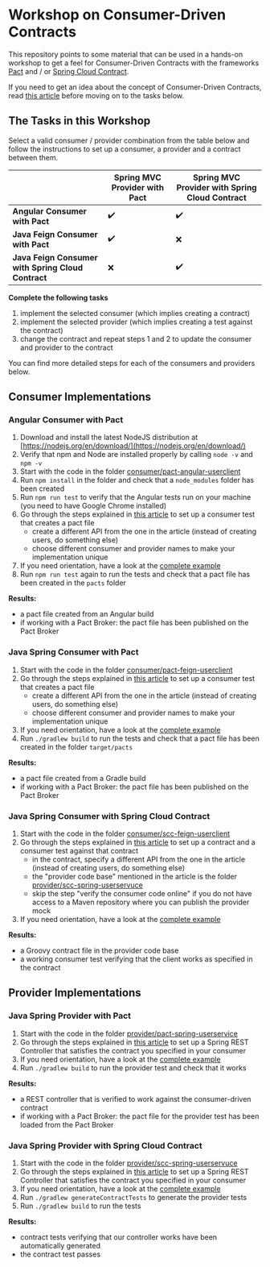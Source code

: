 # Workshop on Consumer-Driven Contracts

This repository points to some material that can be used in a hands-on workshop
to get a feel for Consumer-Driven Contracts with the frameworks [Pact](https://docs.pact.io/)
and / or [Spring Cloud Contract](https://cloud.spring.io/spring-cloud-contract/).

If you need to get an idea about the concept of Consumer-Driven Contracts, read
[this article](https://reflectoring.io/7-reasons-for-consumer-driven-contracts/) 
before moving on to the tasks below.

## The Tasks in this Workshop

Select a valid consumer / provider combination from the table below and follow
the instructions to set up a consumer, a provider and a contract between them. 

| | Spring MVC Provider with Pact | Spring MVC Provider with Spring Cloud Contract|
| ------------- |-------------| ----- |
| **Angular Consumer with Pact** | :heavy_check_mark: | :heavy_check_mark: |
| **Java Feign Consumer with Pact** | :heavy_check_mark: | :x: |
| **Java Feign Consumer with Spring Cloud Contract** | :x: | :heavy_check_mark: |

**Complete the following tasks**

1. implement the selected consumer (which implies creating a contract)
1. implement the selected provider (which implies creating a test against the contract)
1. change the contract and repeat steps 1 and 2 to update the consumer and provider to the contract 

You can find more detailed steps for each of the consumers and providers below.

## Consumer Implementations

### Angular Consumer with Pact

1. Download and install the latest NodeJS distribution at [https://nodejs.org/en/download/](https://nodejs.org/en/download/)
1. Verify that npm and Node are installed properly by calling `node -v` and `npm -v`
1. Start with the code in the folder [consumer/pact-angular-userclient](consumer/pact-angular-userclient)
1. Run `npm install` in the folder and check that a `node_modules` folder has been created
1. Run `npm run test` to verify that the Angular tests run on your machine (you need to have Google Chrome installed)
1. Go through the steps explained in [this article](https://reflectoring.io/consumer-driven-contracts-with-angular-and-pact/) 
   to set up a consumer test that creates a pact file
   * create a different API from the one in the article (instead of creating users, do something else)
   * choose different consumer and provider names to make your implementation unique
1. If you need orientation, have a look at the [complete example](https://github.com/thombergs/code-examples/tree/master/pact/pact-angular)
1. Run `npm run test` again to run the tests and check that a pact file has been created in the `pacts` folder

**Results:**
* a pact file created from an Angular build 
* if working with a Pact Broker: the pact file has been published on the Pact Broker

### Java Spring Consumer with Pact

1. Start with the code in the folder [consumer/pact-feign-userclient](consumer/pact-feign-userclient)
1. Go through the steps explained in [this article](https://reflectoring.io/consumer-driven-contract-feign-pact/)
   to set up a consumer test that creates a pact file
   * create a different API from the one in the article (instead of creating users, do something else)
   * choose different consumer and provider names to make your implementation unique
1. If you need orientation, have a look at the [complete example](https://github.com/thombergs/code-examples/tree/master/pact/pact-feign-consumer)
1. Run `./gradlew build` to run the tests and check that a pact file has been created in the folder `target/pacts`

**Results:**
* a pact file created from a Gradle build 
* if working with a Pact Broker: the pact file has been published on the Pact Broker

### Java Spring Consumer with Spring Cloud Contract

1. Start with the code in the folder [consumer/scc-feign-userclient](consumer/scc-feign-userclient)
1. Go through the steps explained in [this article](https://reflectoring.io/consumer-driven-contract-consumer-spring-cloud-contract/)
   to set up a contract and a consumer test against that contract
   * in the contract, specify a different API from the one in the article (instead of creating users, do something else)
   * the "provider code base" mentioned in the article is the folder [provider/scc-spring-userservuce](provider/scc-spring-userservice)
   * skip the step "verify the consumer code online" if you do not have access to a Maven repository where you can publish
     the provider mock
1. If you need orientation, have a look at the [complete example](https://github.com/thombergs/code-examples/tree/master/spring-cloud/spring-cloud-contract-consumer)

**Results:**
* a Groovy contract file in the provider code base
* a working consumer test verifying that the client works as specified in the contract

## Provider Implementations

### Java Spring Provider with Pact

1. Start with the code in the folder [provider/pact-spring-userservice](provider/pact-spring-userservice)
1. Go through the steps explained in [this article](https://reflectoring.io/consumer-driven-contract-provider-pact-spring/)
   to set up a Spring REST Controller that satisfies the contract you specified in your consumer
1. If you need orientation, have a look at the [complete example](https://github.com/thombergs/code-examples/tree/master/pact/pact-spring-provider)
1. Run `./gradlew build` to run the provider test and check that it works

**Results:**
* a REST controller that is verified to work against the consumer-driven contract
* if working with a Pact Broker: the pact file for the provider test has been loaded from the Pact Broker

### Java Spring Provider with Spring Cloud Contract

1. Start with the code in the folder [provider/scc-spring-userservuce](provider/scc-spring-userservice)
1. Go through the steps explained in [this article](https://reflectoring.io/consumer-driven-contract-provider-spring-cloud-contract/)
   to set up a Spring REST Controller that satisfies the contract you specified in your consumer
1. If you need orientation, have a look at the [complete example](https://github.com/thombergs/code-examples/tree/master/spring-cloud/spring-cloud-contract-provider)
1. Run `./gradlew generateContractTests` to generate the provider tests
1. Run `./gradlew build` to run the tests 

**Results:**
* contract tests verifying that our controller works have been automatically generated
* the contract test passes